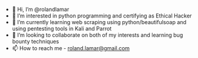 - 👋 Hi, I’m @rolandlamar
- 👀 I’m interested in python programming and certifying as Ethical Hacker
- 🌱 I’m currently learning web scraping using python/beautifulsoap and using pentesting tools in Kali and Parrot
- 💞️ I’m looking to collaborate on both of my interests and learning bug bounty techniques
- 📫 How to reach me - roland.lamar@gmail.com

<!---
rolandlamar/rolandlamar is a ✨ special ✨ repository because its `README.md` (this file) appears on your GitHub profile.
You can click the Preview link to take a look at your changes.
--->
